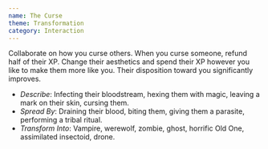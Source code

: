 ```yaml
---
name: The Curse
theme: Transformation
category: Interaction
---
```


Collaborate on how you curse others. When you curse someone, refund half of their XP. Change their aesthetics and spend their XP however you like to make them more like you. Their disposition toward you significantly improves.

* *Describe*: Infecting their bloodstream, hexing them with magic, leaving a mark on their skin, cursing them.
* *Spread By*: Draining their blood, biting them, giving them a parasite, performing a tribal ritual.
* *Transform Into*: Vampire, werewolf, zombie, ghost, horrific Old One, assimilated insectoid, drone.